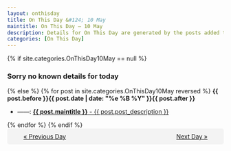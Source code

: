 ```yaml
---
layout: onthisday
title: On This Day &#124; 10 May
maintitle: On This Day — 10 May
description: Details for On This Day are generated by the posts added to the website so the content is subject to changes/updates over time.
categories: [On This Day]
---
```


{% if site.categories.OnThisDay10May == null %}
<h3>Sorry no known details for today</h3>
{% else %}
{% for post in site.categories.OnThisDay10May reversed %}
<strong>{{ post.before }}{{ post.date | date: "%e %B %Y" }}{{ post.after }}</strong>
<ul>
<li> ——: <a class="{{ post.class }}" href="{{ post.url }}"><strong>{{ post.maintitle }}</strong> - {{ post.post_description }}</a></li>
</ul>
{% endfor %}
{% endif %}

<div style="background-color: #f3f3f3; padding: 10px; border-radius: 5px; text-align: center; display: flex; justify-content: space-evenly;">
<a href="/onthisday/05/05-09">« Previous Day</a>
<span style="visibility:hidden;">[ Visit Leap Year February 29 ]</span>
<a href="/onthisday/05/05-11">Next Day »</a>
</div>
